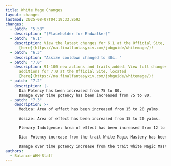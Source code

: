 ```yaml
---
title: White Mage Changes
layout: changes
lastmod: 2025-08-07T04:19:33.859Z
changes:
  - patch: "5.58"
    description: "[Placeholder for Endwalker]"
  - patch: "6.1"
    description: View the latest changes for 6.1 at the Official Site, located
      [here](https://na.finalfantasyxiv.com/jobguide/whitemage/)!
  - patch: "6.3"
    description: "Assize cooldown changed to 40s. "
  - patch: "7.0"
    description: 91-100 new actions and traits added. View full changes and
      additions for 7.0 at the Official Site, located
      [here](https://na.finalfantasyxiv.com/jobguide/whitemage/)!
  - patch: "7.2"
    description: |-
      Dia Potency has been increased from 75 to 80.
      Damage over time potency has been increased from 75 to 80.
  - patch: "7.3"
    description: >-
      Medica: Area of effect has been increased from 15 to 20 yalms.

      Assize: Area of effect has been increased from 15 to 20 yalms.

      Plenary Indulgence: Area of effect has been increased from 12 to 30 yalms.

      Dia: Potency increase from the trait White Magic Mastery has been changed from 80 to 85.

      Damage over time potency increase from the trait White Magic Mastery has been changed from 80 to 85.
authors:
  - Balance-WHM-Staff
---
```

